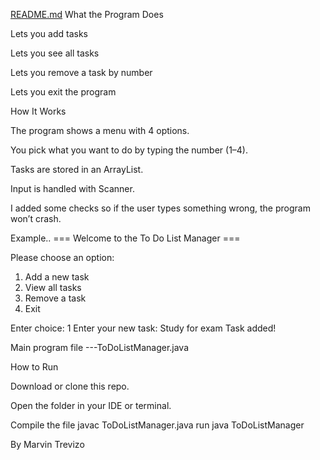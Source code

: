 [README.md](https://github.com/user-attachments/files/22560198/README.md)
What the Program Does

Lets you add tasks

Lets you see all tasks

Lets you remove a task by number

Lets you exit the program


How It Works

The program shows a menu with 4 options.

You pick what you want to do by typing the number (1–4).

Tasks are stored in an ArrayList.

Input is handled with Scanner.

I added some checks so if the user types something wrong, the program won’t crash.



Example..
=== Welcome to the To Do List Manager ===

Please choose an option:
1. Add a new task
2. View all tasks
3. Remove a task
4. Exit

Enter choice: 1
Enter your new task: Study for exam
Task added! 


Main program file ---ToDoListManager.java


How to Run

Download or clone this repo.

Open the folder in your IDE or terminal.

Compile the file javac ToDoListManager.java  run java ToDoListManager


By Marvin Trevizo
